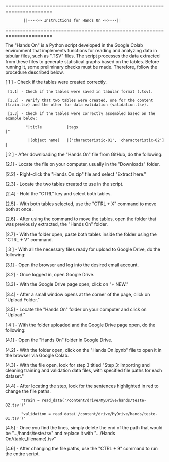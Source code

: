 ======================================================================

            ||---->> Instructions for Hands On <<----||

======================================================================

The "Hands On" is a Python script developed in the Google Colab environment that implements functions for reading and analyzing data in tabular files, such as ".TSV" files. The script processes the data extracted from these files to generate statistical graphs based on the tables. Before running it, some preliminary checks must be made. Therefore, follow the procedure described below.

[ 1 ] - Check if the tables were created correctly.

     [1.1] - Check if the tables were saved in tabular format (.tsv).

     [1.2] - Verify that two tables were created, one for the content (train.tsv) and the other for data validation (validation.tsv).

     [1.3] - Check if the tables were correctly assembled based on the example below:

             "|title           |tags                                       |"

              |(object name)   |['characteristic-01', 'characteristic-02'] |

              

[ 2 ] - After downloading the "Hands On" file from GitHub, do the following:

   [2.1] - Locate the file on your computer, usually in the "Downloads" folder.

   [2.2] - Right-click the "Hands On.zip" file and select "Extract here."

   [2.3] - Locate the two tables created to use in the script.

   [2.4] - Hold the "CTRL" key and select both tables.

   [2.5] - With both tables selected, use the "CTRL + X" command to move both at once.

   [2.6] - After using the command to move the tables, open the folder that was previously extracted, the "Hands On" folder.

   [2.7] - With the folder open, paste both tables inside the folder using the "CTRL + V" command.

   

[ 3 ] - With all the necessary files ready for upload to Google Drive, do the following:

   [3.1] - Open the browser and log into the desired email account.

   [3.2] - Once logged in, open Google Drive.

   [3.3] - With the Google Drive page open, click on "+ NEW."

   [3.4] - After a small window opens at the corner of the page, click on "Upload Folder."

   [3.5] - Locate the "Hands On" folder on your computer and click on "Upload."

   

[ 4 ] - With the folder uploaded and the Google Drive page open, do the following:

   [4.1] - Open the "Hands On" folder in Google Drive.

   [4.2] - With the folder open, click on the "Hands On.ipynb" file to open it in the browser via Google Colab.

   [4.3] - With the file open, look for step 3 titled "Step 3: Importing and cleaning training and validation data files, with specified file paths for each dataset."

   [4.4] - After locating the step, look for the sentences highlighted in red to change the file paths.

           "train = read_data('/content/drive/MyDrive/hands/teste-02.tsv')"

           "validation = read_data('/content/drive/MyDrive/hands/teste-01.tsv')"

   [4.5] - Once you find the lines, simply delete the end of the path that would be ".../hands/teste.tsv" and replace it with ".../Hands On/(table_filename).tsv"

   [4.6] - After changing the file paths, use the "CTRL + 9" command to run the entire script.

